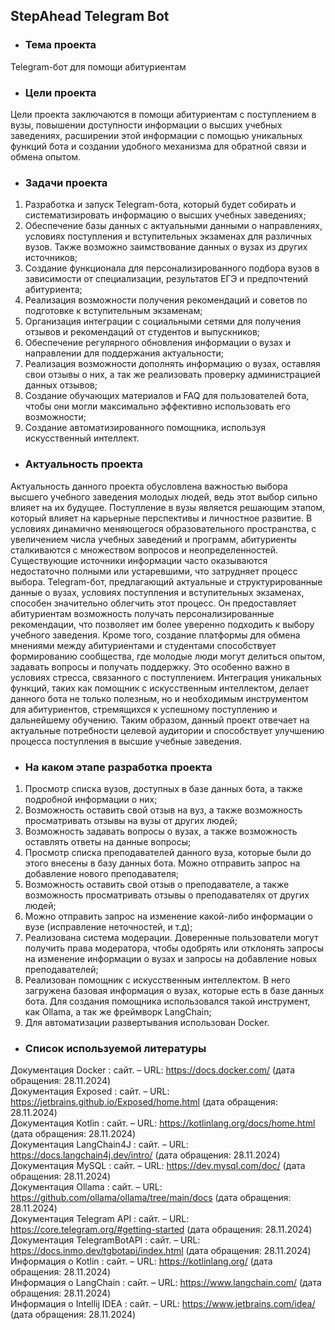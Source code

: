 ## StepAhead Telegram Bot

- ### Тема проекта

Telegram-бот для помощи абитуриентам

- ### Цели проекта

Цели проекта заключаются в помощи абитуриентам с поступлением в вузы, повышении доступности информации о высших учебных заведениях, расширении этой информации с помощью уникальных функций бота и создании удобного механизма для обратной связи и обмена опытом.

- ### Задачи проекта

1. Разработка и запуск Telegram-бота, который будет собирать и систематизировать информацию о высших учебных заведениях;
2. Обеспечение базы данных с актуальными данными о направлениях, условиях поступления и вступительных экзаменах для
   различных вузов. Также возможно заимствование данных о вузах из других источников;
3. Создание функционала для персонализированного подбора вузов в зависимости от специализации, результатов ЕГЭ и
   предпочтений абитуриента;
4. Реализация возможности получения рекомендаций и советов по подготовке к вступительным экзаменам;
5. Организация интеграции с социальными сетями для получения отзывов и рекомендаций от студентов и выпускников;
6. Обеспечение регулярного обновления информации о вузах и направлении для поддержания актуальности;
7. Реализация возможности дополнять информацию о вузах, оставляя свои отзывы о них, а так же реализовать проверку
   администрацией данных отзывов;
8. Создание обучающих материалов и FAQ для пользователей бота, чтобы они могли максимально эффективно использовать его
   возможности;
9. Создание автоматизированного помощника, используя искусственный интеллект.

- ### Актуальность проекта

Актуальность данного проекта обусловлена важностью выбора высшего учебного заведения молодых людей, ведь этот выбор сильно влияет на их будущее.
Поступление в вузы является решающим этапом, который влияет на карьерные перспективы и личностное развитие.
В условиях динамично меняющегося образовательного пространства, с увеличением числа учебных заведений и программ, абитуриенты сталкиваются с множеством вопросов и неопределенностей.
Существующие источники информации часто оказываются недостаточно полными или устаревшими, что затрудняет процесс выбора. 
Telegram-бот, предлагающий актуальные и структурированные данные о вузах, условиях поступления и вступительных экзаменах, способен значительно облегчить этот процесс.
Он предоставляет абитуриентам возможность получать персонализированные рекомендации, что позволяет им более уверенно подходить к выбору учебного заведения.
Кроме того, создание платформы для обмена мнениями между абитуриентами и студентами способствует формированию сообщества, где молодые люди могут делиться опытом, задавать вопросы и получать поддержку.
Это особенно важно в условиях стресса, связанного с поступлением.
Интеграция уникальных функций, таких как помощник с искусственным интеллектом, делает данного бота не только полезным, но и необходимым инструментом для абитуриентов, стремящихся к успешному поступлению и дальнейшему обучению.
Таким образом, данный проект отвечает на актуальные потребности целевой аудитории и способствует улучшению процесса поступления в высшие учебные заведения.

- ### На каком этапе разработка проекта

1. Просмотр списка вузов, доступных в базе данных бота, а также подробной информации о них;
2. Возможность оставить свой отзыв на вуз, а также возможность просматривать отзывы на вузы от других людей;
3. Возможность задавать вопросы о вузах, а также возможность оставлять ответы на данные вопросы;
4. Просмотр списка преподавателей данного вуза, которые были до этого внесены в базу данных бота. Можно отправить запрос на добавление нового преподавателя;
5. Возможность оставить свой отзыв о преподавателе, а также возможность просматривать отзывы о преподавателях от других людей;
6. Можно отправить запрос на изменение какой-либо информации о вузе (исправление неточностей, и т.д);
7. Реализована система модерации. Доверенные пользователи могут получить права модератора, чтобы одобрять или отклонять запросы на изменение информации о вузах и запросы на добавление новых преподавателей;
8. Реализован помощник с искусственным интеллектом. В него загружена базовая информация о вузах, которые есть в базе данных бота. Для создания помощника использовался такой инструмент, как Ollama, а так же фреймворк LangChain;
9. Для автоматизации развертывания использован Docker.

- ### Список используемой литературы

Документация Docker : сайт. – URL: https://docs.docker.com/ (дата обращения: 28.11.2024) <br>
Документация Exposed : сайт. – URL: https://jetbrains.github.io/Exposed/home.html (дата обращения: 28.11.2024) <br>
Документация Kotlin : сайт. – URL: https://kotlinlang.org/docs/home.html (дата обращения: 28.11.2024) <br>
Документация LangChain4J : сайт. – URL: https://docs.langchain4j.dev/intro/ (дата обращения: 28.11.2024) <br>
Документация MySQL : сайт. – URL: https://dev.mysql.com/doc/ (дата обращения: 28.11.2024) <br>
Документация Ollama : сайт. – URL: https://github.com/ollama/ollama/tree/main/docs (дата обращения: 28.11.2024) <br>
Документация Telegram API : сайт. – URL: https://core.telegram.org/#getting-started (дата обращения: 28.11.2024) <br>
Документация TelegramBotAPI : сайт. – URL: https://docs.inmo.dev/tgbotapi/index.html (дата обращения: 28.11.2024) <br>
Информация о Kotlin : сайт. – URL: https://kotlinlang.org/ (дата обращения: 28.11.2024) <br>
Информация о LangChain : сайт. – URL: https://www.langchain.com/ (дата обращения: 28.11.2024) <br>
Информация о Intellij IDEA : сайт. – URL: https://www.jetbrains.com/idea/ (дата обращения: 28.11.2024) <br>